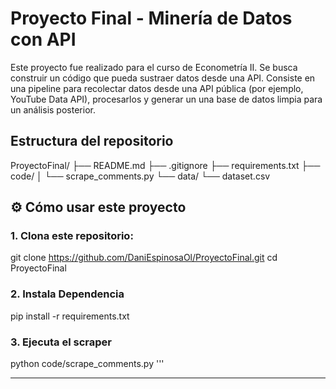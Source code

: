 # Proyecto Final - Minería de Datos con API

Este proyecto fue realizado para el curso de Econometría II. Se busca construir un código que pueda sustraer datos desde una API. Consiste en una pipeline para recolectar datos desde una API pública (por ejemplo, YouTube Data API), procesarlos y generar un una base de datos limpia para un análisis posterior.

## Estructura del repositorio

ProyectoFinal/
├── README.md
├── .gitignore
├── requirements.txt
├── code/
│ └── scrape_comments.py
└── data/
└── dataset.csv

## ⚙️ Cómo usar este proyecto 


### 1. Clona este repositorio:

git clone https://github.com/DaniEspinosaOl/ProyectoFinal.git
cd ProyectoFinal

### 2. Instala Dependencia

pip install -r requirements.txt

### 3. Ejecuta el scraper

python code/scrape_comments.py 
'''

---
